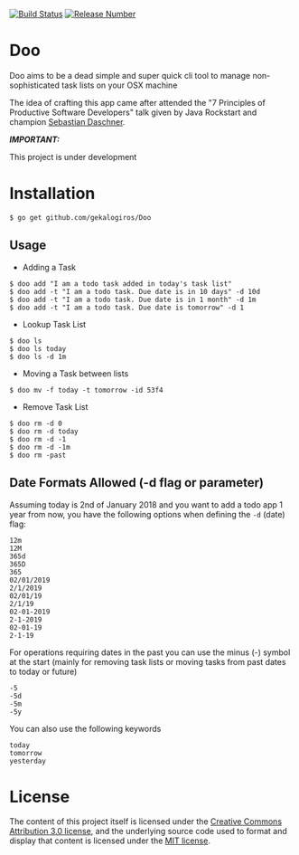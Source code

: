 [![Build Status](https://travis-ci.com/gekalogiros/Doo.svg?branch=master)](https://travis-ci.com/gekalogiros/Doo)
[![Release Number](https://img.shields.io/github/release/gekalogiros/Doo.svg)](https://travis-ci.com/gekalogiros/Doo)
 
# Doo

Doo aims to be a dead simple and super quick cli tool to manage non-sophisticated task lists on your OSX machine

The idea of crafting this app came after attended the "7 Principles of Productive Software Developers" talk given by Java Rockstart and champion [Sebastian Daschner](https://github.com/sdaschner).   

***IMPORTANT:***

This project is under development

# Installation

```
$ go get github.com/gekalogiros/Doo
```

## Usage

- Adding a Task
```
$ doo add "I am a todo task added in today's task list"
$ doo add -t "I am a todo task. Due date is in 10 days" -d 10d
$ doo add -t "I am a todo task. Due date is in 1 month" -d 1m
$ doo add -t "I am a todo task. Due date is tomorrow" -d 1
```

- Lookup Task List
```
$ doo ls
$ doo ls today
$ doo ls -d 1m
```

- Moving a Task between lists
```
$ doo mv -f today -t tomorrow -id 53f4
```

- Remove Task List
```
$ doo rm -d 0
$ doo rm -d today
$ doo rm -d -1
$ doo rm -d -1m
$ doo rm -past
```

## Date Formats Allowed (-d flag or parameter)

Assuming today is 2nd of January 2018 and you want to add a todo app 1 year from now, you have the following options when defining the `-d` (date) flag:

```
12m
12M
365d
365D
365
02/01/2019
2/1/2019
02/01/19
2/1/19
02-01-2019
2-1-2019
02-01-19
2-1-19
```

For operations requiring dates in the past you can use the minus (-) symbol at the start (mainly for removing task lists or moving tasks from past dates to today or future)

```
-5
-5d
-5m
-5y
```

You can also use the following keywords

```
today
tomorrow
yesterday
```

# License

The content of this project itself is licensed under the [Creative Commons Attribution 3.0 license](http://creativecommons.org/licenses/by/3.0/us/deed.en_US), and the underlying source code used to format and display that content is licensed under the [MIT license](http://opensource.org/licenses/mit-license.php).
